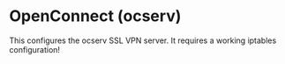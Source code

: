 # OpenConnect (ocserv)

This configures the ocserv SSL VPN server. It requires a working iptables configuration!
